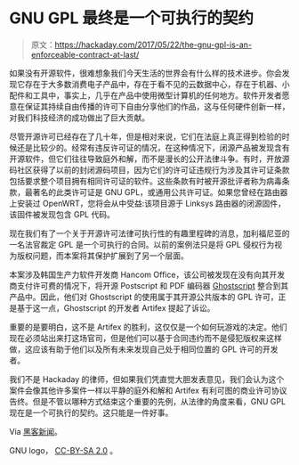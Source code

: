 # GNU GPL 最终是一个可执行的契约

> 原文：<https://hackaday.com/2017/05/22/the-gnu-gpl-is-an-enforceable-contract-at-last/>

如果没有开源软件，很难想象我们今天生活的世界会有什么样的技术进步。你会发现它存在于大多数消费电子产品中，存在于看不见的云数据中心，存在于机器、小配件和工具中，事实上，几乎在产品中使用微型计算机的任何地方。软件开发者愿意在保证其持续自由传播的许可下自由分享他们的作品，这与任何硬件创新一样，对我们科技经济的成功做出了巨大贡献。

尽管开源许可已经存在了几十年，但是相对来说，它们在法庭上真正得到检验的时候还是比较少的。经常有违反许可证的情况，在这种情况下，闭源产品被发现含有开源软件，但它们往往导致庭外和解，而不是漫长的公开法律斗争。有时，开放源码社区获得了以前的封闭源码项目，因为它们的许可证违规行为涉及其许可证条款包括要求整个项目拥有相同许可证的软件。这些条款有时被开源批评者称为病毒条款，最著名的此类许可证是 GNU GPL，或通用公共许可证。如果您曾经在路由器上安装过 OpenWRT，您将会从中受益:该项目源于 Linksys 路由器的闭源固件，该固件被发现包含 GPL 代码。

现在我们有了一个关于开源许可法律可执行性的有趣里程碑的消息，加利福尼亚的一名法官裁定 GPL 是一个可执行的合同。以前的案例法只是将 GPL 侵权行为视为版权问题，而本案将其保护扩展到了另一个层面。

本案涉及韩国生产力软件开发商 Hancom Office，该公司被发现在没有向其开发商支付许可费的情况下，将开源 Postscript 和 PDF 编码器 [Ghostscript](https://www.ghostscript.com/) 整合到其产品中。因此，他们对 Ghostscript 的使用属于其开源公共版本的 GPL 许可，正是基于这一点，Ghostscript 的开发者 Artifex 提起了诉讼。

重要的是要明白，这不是 Artifex 的胜利，这仅仅是一个如何玩游戏的决定。他们现在必须站出来打这场官司，但是他们可以基于合同违约而不是侵犯版权来这样做，这应该有助于他们以及所有未来发现自己处于相同位置的 GPL 许可的开发者。

我们不是 Hackaday 的律师，但如果我们凭直觉大胆发表意见，我们会认为这个案件会像其他许多案件一样以平静的庭外和解和 Artifex 有利可图的商业许可协议告终。但是不管以哪种方式结束这个重要的先例，从法律的角度来看，GNU GPL 现在是一个可执行的契约。这只能是一件好事。

Via [黑客新闻](https://news.ycombinator.com/item?id=14323265)。

GNU logo， [CC-BY-SA 2.0](https://www.gnu.org/graphics/heckert_gnu.html) 。